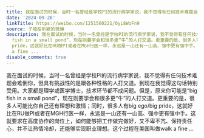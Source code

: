 ```yaml
---
title: 我在面试的时候，当时一名曾经是学校PI的流行病学家说，我不觉得有任何技术难题会难倒你，但具有挑战性的是跟各种性格的人打交道。到现在我觉得这句话特别受用。...
date: '2024-09-26'
linkTitle: https://weibo.com/1251560221/OyL8WoFn9
source: 子陵在听歌的微博
description: 我在面试的时候，当时一名曾经是学校PI的流行病学家说，我不觉得有任何技术难题会难倒你，但具有挑战性的是跟各种性格的人打交道。到现在我觉得这句话特别受用。大家都是理学或医学博士，技术环节都不成问题。但是，原来你可能是“big
  fish in a small pond”，现在则要学会和很多更“牛”的人打交道。更重要的是，很多人可能比你自己还有理想和激情；同时，很多人有big ego/big
  pride，这就好比在RU做PI或者在MGH行医一样，永远是一山还有一山高、强中更有强中手。这就要求在高度协作的岗位上，如何能够把工作做完做好，又不卑不亢、保持责任心，并不让热情冷却，还能够实现职业理想。这个过程在美国叫做walk
  a fine ...
disable_comments: true
---
```

我在面试的时候，当时一名曾经是学校PI的流行病学家说，我不觉得有任何技术难题会难倒你，但具有挑战性的是跟各种性格的人打交道。到现在我觉得这句话特别受用。大家都是理学或医学博士，技术环节都不成问题。但是，原来你可能是“big fish in a small pond”，现在则要学会和很多更“牛”的人打交道。更重要的是，很多人可能比你自己还有理想和激情；同时，很多人有big ego/big pride，这就好比在RU做PI或者在MGH行医一样，永远是一山还有一山高、强中更有强中手。这就要求在高度协作的岗位上，如何能够把工作做完做好，又不卑不亢、保持责任心，并不让热情冷却，还能够实现职业理想。这个过程在美国叫做walk a fine ...